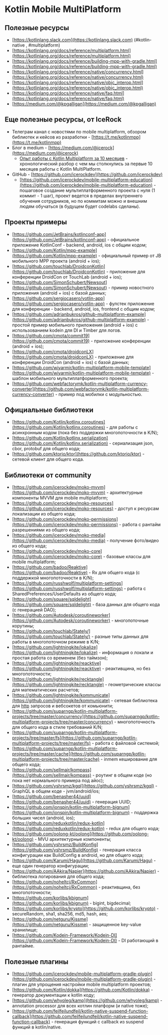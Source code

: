 # Kotlin Mobile MultiPlatform
## Полезные ресурсы
* [https://kotlinlang.slack.com](https://kotlinlang.slack.com) (#kotlin-native , #multiplatform)
* [https://kotlinlang.org/docs/reference/multiplatform.html](https://kotlinlang.org/docs/reference/multiplatform.html)
* [https://kotlinlang.org/docs/reference/building-mpp-with-gradle.html](https://kotlinlang.org/docs/reference/building-mpp-with-gradle.html)
* [https://kotlinlang.org/docs/reference/native/concurrency.html](https://kotlinlang.org/docs/reference/native/concurrency.html)
* [https://kotlinlang.org/docs/reference/native/objc_interop.html](https://kotlinlang.org/docs/reference/native/objc_interop.html)
* [https://kotlinlang.org/docs/reference/native/faq.html](https://kotlinlang.org/docs/reference/native/faq.html)
* [https://medium.com/@kpgalligan](https://medium.com/@kpgalligan)

## Еще полезные ресурсы, от IceRock
* Телеграм канал с новостями по mobile multiplatform, обзором библиотек и кейсов из разработки - [https://t.me/kotlinmpp](https://t.me/kotlinmpp)
* Блог в medium - [https://medium.com/@icerock](https://medium.com/@icerock)
  * [Опыт работы с Kotlin Multiplatform за 10 месяцев](https://medium.com/@icerock/%D0%BE%D0%BF%D1%8B%D1%82-%D1%80%D0%B0%D0%B1%D0%BE%D1%82%D1%8B-%D1%81-kotlin-multiplatform-%D0%B7%D0%B0-10-%D0%BC%D0%B5%D1%81%D1%8F%D1%86%D0%B5%D0%B2-435a7e08e52d) - хронологический разбор с чем мы столкнулись за первые 10 месяцев работы с Kotlin MultiPlatform.
* GitHub - [https://github.com/icerockdev](https://github.com/icerockdev)
  * [https://github.com/icerockdev/mobile-multiplatform-education](https://github.com/icerockdev/mobile-multiplatform-education) - пошаговое создание мультиплатформенного проекта с нуля (1 коммит - 1 шаг), проект ведется в пределах внутреннего обучения сотрудников, но по коммитам можно и внешним людям обучаться (в будущем будет codelabs сделаны).

## Проекты примеры
* [https://github.com/JetBrains/kotlinconf-app](https://github.com/JetBrains/kotlinconf-app) - официальное приложение KotlinConf - backend, android, ios с общим кодом;
* [https://github.com/Kotlin/mpp-example](https://github.com/Kotlin/mpp-example) - официальный пример от JB мобильного MPP проекта (android + ios);
* [https://github.com/touchlab/DroidconKotlin](https://github.com/touchlab/DroidconKotlin) - приложение для конференции DroidCon от TouchLab (android + ios);
* [https://github.com/SimonSchubert/Newsout](https://github.com/SimonSchubert/Newsout) - пример новостного приложения (android + ios) с базой данных;
* [https://github.com/sergiocasero/votlin-app](https://github.com/sergiocasero/votlin-app) - фулстек приложение для конференции - backend, android, ios, frontend с общим кодом;
* [https://github.com/adrianbukros/github-multiplatform-example](https://github.com/adrianbukros/github-multiplatform-example) - простой пример мобильного приложения (android + ios) с использованием kodein для DI и Timber для логов.
* [https://github.com/cmota/commit19](https://github.com/cmota/commit19) - приложение конференции (android + ios);
* [https://github.com/cmota/droidconLX](https://github.com/cmota/droidconLX) - приложение для конференции DroidCon (android + ios) с базой данных;
* [https://github.com/wiyarmir/kotlin-multiplatform-mobile-template](https://github.com/wiyarmir/kotlin-multiplatform-mobile-template) - шаблон мобильного мультиплатформенного проекта;
* [https://github.com/webfactorymk/kotlin-multiplatform-currency-converter](https://github.com/webfactorymk/kotlin-multiplatform-currency-converter) - пример под мобилки с модульностью.

## Официальные библиотеки
* [https://github.com/Kotlin/kotlinx.coroutines](https://github.com/Kotlin/kotlinx.coroutines) - для работы с асинхронным кодом (пока без поддержки многопоточности в K/N);
* [https://github.com/Kotlin/kotlinx.serialization](https://github.com/Kotlin/kotlinx.serialization) - сериализация json, cbor, protobuf для общего кода;
* [https://github.com/ktorio/ktor](https://github.com/ktorio/ktor) - сетевой клиент для общего кода.

## Библиотеки от community
* [https://github.com/icerockdev/moko-mvvm](https://github.com/icerockdev/moko-mvvm) - архитектурные компоненты MVVM для mobile multiplatform;
* [https://github.com/icerockdev/moko-resources](https://github.com/icerockdev/moko-resources) - доступ к ресурсам локализации из общего кода;
* [https://github.com/icerockdev/moko-permissions](https://github.com/icerockdev/moko-permissions) - работа с рантайм разрешениями из общего кода;
* [https://github.com/icerockdev/moko-media](https://github.com/icerockdev/moko-media) - получение фото/видео из общего кода;
* [https://github.com/icerockdev/moko-core](https://github.com/icerockdev/moko-core) - базовые классы для mobile multiplatform;
* [https://github.com/badoo/Reaktive](https://github.com/badoo/Reaktive) - Rx для общего кода (с поддержкой многопоточности в K/N);
* [https://github.com/russhwolf/multiplatform-settings](https://github.com/russhwolf/multiplatform-settings) - работа с SharedPreferences/UserDefaults из общего кода;
* [https://github.com/square/sqldelight](https://github.com/square/sqldelight) - база данных для общего кода (с генерацией DAO);
* [https://github.com/Autodesk/coroutineworker](https://github.com/Autodesk/coroutineworker) - многопоточные корутины;
* [https://github.com/touchlab/Stately/](https://github.com/touchlab/Stately/) - разные типы данных для работы в многопоточном режиме в K/N;
* [https://github.com/lightningkite/lokalize](https://github.com/lightningkite/lokalize) - информация о локали и простая работа со временем (без таймзон);
* [https://github.com/lightningkite/reacktive](https://github.com/lightningkite/reacktive) - реактивщина, но без многопоточности;
* [https://github.com/lightningkite/recktangle](https://github.com/lightningkite/recktangle) - геометрические классы для математических расчетов;
* [https://github.com/lightningkite/kommunicate](https://github.com/lightningkite/kommunicate) - сетевая библиотека для [http](http) запросов и вебсокетов от комьюнити;
* [https://github.com/suparngp/kotlin-multiplatform-projects/tree/master/concurrency](https://github.com/suparngp/kotlin-multiplatform-projects/tree/master/concurrency) - многопоточность для общего кода в стиле требований K/N;
* [https://github.com/suparngp/kotlin-multiplatform-projects/tree/master/fs](https://github.com/suparngp/kotlin-multiplatform-projects/tree/master/fs) - работа с файловой системой;
* [https://github.com/suparngp/kotlin-multiplatform-projects/tree/master/cache](https://github.com/suparngp/kotlin-multiplatform-projects/tree/master/cache) - inmem кеширование для общего кода;
* [https://github.com/sellmair/kompass](https://github.com/sellmair/kompass) - роутинг в общем коде (но пока нет нормального примера под айос);
* [https://github.com/yshrsmz/kgql](https://github.com/yshrsmz/kgql) - GraphQL в общем коде - jvm/android/ios;
* [https://github.com/benasher44/uuid](https://github.com/benasher44/uuid) - генерация UUID;
* [https://github.com/ionspin/kotlin-multiplatform-bignum](https://github.com/ionspin/kotlin-multiplatform-bignum) - поддержка больших чисел (android, ios);
* [https://github.com/reduxkotlin/redux-kotlin](https://github.com/reduxkotlin/redux-kotlin) - redux для общего кода;
* [https://github.com/oolong-kt/oolong](https://github.com/oolong-kt/oolong) - MVU архитектурные компоненты;
* [https://github.com/yshrsmz/BuildKonfig](https://github.com/yshrsmz/BuildKonfig) - генерация класса конфигурации как BuildConfig в android, но для общего кода;
* [https://github.com/Karumi/Hagu](https://github.com/Karumi/Hagu) - еще один генератор конфигурации;
* [https://github.com/AAkira/Napier](https://github.com/AAkira/Napier) - библиотека логирования для общего кода;
* [https://github.com/noheltcj/RxCommon](https://github.com/noheltcj/RxCommon) - реактивщина, без многопоточности;
* [https://github.com/korlibs/kbignum](https://github.com/korlibs/kbignum) - bigint, bigdecimal;
* [https://github.com/korlibs/krypto](https://github.com/korlibs/krypto) - secureRandom, sha1, sha256, md5, hash, aes;
* [https://github.com/netguru/Kissme](https://github.com/netguru/Kissme) - защищенное key-value хранилище;
* [https://github.com/Kodein-Framework/Kodein-DI](https://github.com/Kodein-Framework/Kodein-DI) - DI работающий в рантайме.

## Полезные плагины
* [https://github.com/icerockdev/mobile-multiplatform-gradle-plugin](https://github.com/icerockdev/mobile-multiplatform-gradle-plugin) - плагин для упрощения настройки mobile multiplatform проектов;
* [https://github.com/Kotlin/dokka](https://github.com/Kotlin/dokka) - генератор документации к kotlin коду;
* [https://github.com/whyoleg/kamp](https://github.com/whyoleg/kamp) - annotation processor для всех котлин платформ (и native тоже);
* [https://github.com/feilfeilundfeil/kotlin-native-suspend-function-callback](https://github.com/feilfeilundfeil/kotlin-native-suspend-function-callback) - генерация функций с callback из suspend функций в kotlin/native.
